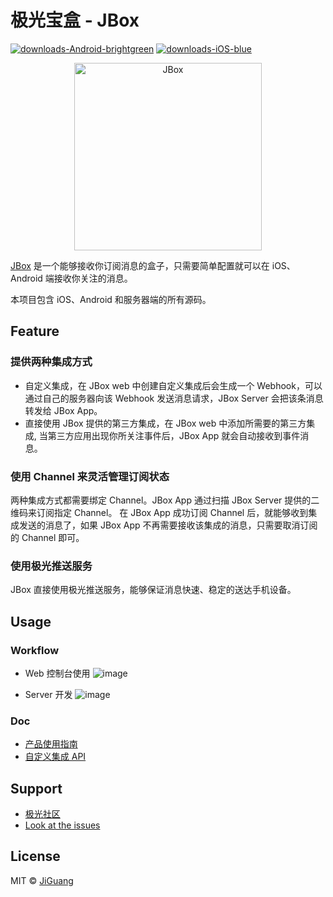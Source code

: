 # 极光宝盒 - JBox

[![downloads-Android-brightgreen](https://img.shields.io/badge/downloads-Android-brightgreen.svg)]()
[![downloads-iOS-blue](https://img.shields.io/badge/downloads-iOS-blue.svg)]()

<p align="center">
    <a href="http://jbox.jiguang.cn/" target="_blank">
        <img src="https://github.com/jpush/jbox/blob/dev/ReadmeResource/Boxinbear%401x.png" alt="JBox" width=300/>
    </a>
</p>

[JBox](http://jbox.jiguang.cn/) 是一个能够接收你订阅消息的盒子，只需要简单配置就可以在 iOS、Android 端接收你关注的消息。

本项目包含 iOS、Android 和服务器端的所有源码。

## Feature

### 提供两种集成方式

- 自定义集成，在 JBox web 中创建自定义集成后会生成一个 Webhook，可以通过自己的服务器向该 Webhook 发送消息请求，JBox Server 会把该条消息转发给 JBox App。
- 直接使用 JBox 提供的第三方集成，在 JBox web 中添加所需要的第三方集成, 当第三方应用出现你所关注事件后，JBox App 就会自动接收到事件消息。

### 使用 Channel 来灵活管理订阅状态
两种集成方式都需要绑定 Channel。JBox App 通过扫描 JBox Server 提供的二维码来订阅指定 Channel。
在 JBox App 成功订阅 Channel 后，就能够收到集成发送的消息了，如果 JBox App 不再需要接收该集成的消息，只需要取消订阅的 Channel 即可。

### 使用极光推送服务
JBox 直接使用极光推送服务，能够保证消息快速、稳定的送达手机设备。


## Usage
### Workflow
- Web 控制台使用
![image](https://github.com/jpush/jbox/blob/dev/ReadmeResource/jboxWebImg.png)

- Server 开发
![image](https://github.com/jpush/jbox/blob/dev/ReadmeResource/jboxServerImg.png)

### Doc
- [产品使用指南](http://jbox.jiguang.cn/guide)
- [自定义集成 API](http://jbox.jiguang.cn/document)

## Support
- [极光社区](http://community.jiguang.cn/)
- [Look at the issues](https://github.com/jpush/jbox/issues)

## License
MIT © [JiGuang](/LICENSE)

